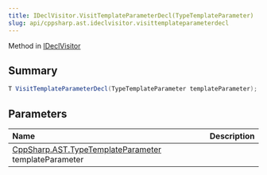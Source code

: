```yaml
---
title: IDeclVisitor.VisitTemplateParameterDecl(TypeTemplateParameter)
slug: api/cppsharp.ast.ideclvisitor.visittemplateparameterdecl
---
```

Method in [IDeclVisitor](/api/cppsharp/ast/ideclvisitor)

## Summary



```csharp
T VisitTemplateParameterDecl(TypeTemplateParameter templateParameter);
```

## Parameters

|Name|Description|
|:---|:---|
|[CppSharp.AST.TypeTemplateParameter](/api/cppsharp/ast/typetemplateparameter) templateParameter||

